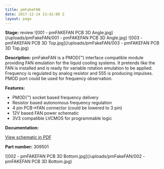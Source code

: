 ```yaml
---
title: pmFakeFAN
date: 2017-12-14 13:42:00 Z
layout: page
---
```


**Stage:** review
![001 - pmFAKEFAN PCB 3D Angle.jpg](/uploads/pmFakeFAN/001 - pmFAKEFAN PCB 3D Angle.jpg)
![003 - pmFAKEFAN PCB 3D Top.jpg](/uploads/pmFakeFAN/003 - pmFAKEFAN PCB 3D Top.jpg)

**Description:**
pmFakeFAN is a PMOD(™) interface compatible module providing FAN emulation for the liquid cooling systems. It pretends like the FAN is installed and is ready for variable rotation emulation to be applied. Frequency is regulated by analog resistor and 555 is producing impulses. PMOD port could be used for frequency observation.

**Features:**
* PMOD(™) socket based frequency delivery
* Resistor based autonomous frequency regulation
* 4 pin PCB->FAN connector (could be lowered to 3 pin)
* 12V based FAN power schematic
* 3V3 compatible LVCMOS for programmable logic

**Documentation:**

[View schematic in PDF](/uploads/pmFakeFAN/sch-pmFAKEFAN.PDF)

**Part number:** 309501

![002 - pmFAKEFAN PCB 3D Bottom.jpg](/uploads/pmFakeFAN/002 - pmFAKEFAN PCB 3D Bottom.jpg)